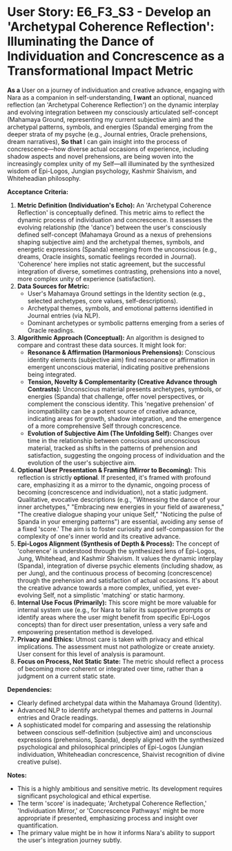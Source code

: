 # User Story: E6_F3_S3 - Develop an 'Archetypal Coherence Reflection': Illuminating the Dance of Individuation and Concrescence as a Transformational Impact Metric

**As a** User on a journey of individuation and creative advance, engaging with Nara as a companion in self-understanding,
**I want** an optional, nuanced reflection (an 'Archetypal Coherence Reflection') on the dynamic interplay and evolving integration between my consciously articulated self-concept (Mahamaya Ground, representing my current subjective aim) and the archetypal patterns, symbols, and energies (Spanda) emerging from the deeper strata of my psyche (e.g., Journal entries, Oracle prehensions, dream narratives),
**So that** I can gain insight into the process of concrescence—how diverse actual occasions of experience, including shadow aspects and novel prehensions, are being woven into the increasingly complex unity of my Self—all illuminated by the synthesized wisdom of Epi-Logos, Jungian psychology, Kashmir Shaivism, and Whiteheadian philosophy.

**Acceptance Criteria:**

1.  **Metric Definition (Individuation's Echo):** An 'Archetypal Coherence Reflection' is conceptually defined. This metric aims to reflect the dynamic process of individuation and concrescence. It assesses the evolving relationship (the 'dance') between the user's consciously defined self-concept (Mahamaya Ground as a nexus of prehensions shaping subjective aim) and the archetypal themes, symbols, and energetic expressions (Spanda) emerging from the unconscious (e.g., dreams, Oracle insights, somatic feelings recorded in Journal). 'Coherence' here implies not static agreement, but the successful integration of diverse, sometimes contrasting, prehensions into a novel, more complex unity of experience (satisfaction).
2.  **Data Sources for Metric:**
    *   User's Mahamaya Ground settings in the Identity section (e.g., selected archetypes, core values, self-descriptions).
    *   Archetypal themes, symbols, and emotional patterns identified in Journal entries (via NLP).
    *   Dominant archetypes or symbolic patterns emerging from a series of Oracle readings.
3.  **Algorithmic Approach (Conceptual):** An algorithm is designed to compare and contrast these data sources. It might look for:
    *   **Resonance & Affirmation (Harmonious Prehensions):** Conscious identity elements (subjective aim) find resonance or affirmation in emergent unconscious material, indicating positive prehensions being integrated.
    *   **Tension, Novelty & Complementarity (Creative Advance through Contrasts):** Unconscious material presents archetypes, symbols, or energies (Spanda) that challenge, offer novel perspectives, or complement the conscious identity. This 'negative prehension' of incompatibility can be a potent source of creative advance, indicating areas for growth, shadow integration, and the emergence of a more comprehensive Self through concrescence.
    *   **Evolution of Subjective Aim (The Unfolding Self):** Changes over time in the relationship between conscious and unconscious material, tracked as shifts in the patterns of prehension and satisfaction, suggesting the ongoing process of individuation and the evolution of the user's subjective aim.
4.  **Optional User Presentation & Framing (Mirror to Becoming):** This reflection is strictly **optional**. If presented, it's framed with profound care, emphasizing it as a mirror to the dynamic, ongoing process of becoming (concrescence and individuation), not a static judgment. Qualitative, evocative descriptions (e.g., "Witnessing the dance of your inner archetypes," "Embracing new energies in your field of awareness," "The creative dialogue shaping your unique Self," "Noticing the pulse of Spanda in your emerging patterns") are essential, avoiding any sense of a fixed 'score.' The aim is to foster curiosity and self-compassion for the complexity of one's inner world and its creative advance.
5.  **Epi-Logos Alignment (Synthesis of Depth & Process):** The concept of 'coherence' is understood through the synthesized lens of Epi-Logos, Jung, Whitehead, and Kashmir Shaivism. It values the dynamic interplay (Spanda), integration of diverse psychic elements (including shadow, as per Jung), and the continuous process of becoming (concrescence) through the prehension and satisfaction of actual occasions. It's about the creative advance towards a more complex, unified, yet ever-evolving Self, not a simplistic 'matching' or static harmony.
6.  **Internal Use Focus (Primarily):** This score might be more valuable for internal system use (e.g., for Nara to tailor its supportive prompts or identify areas where the user might benefit from specific Epi-Logos concepts) than for direct user presentation, unless a very safe and empowering presentation method is developed.
7.  **Privacy and Ethics:** Utmost care is taken with privacy and ethical implications. The assessment must not pathologize or create anxiety. User consent for this level of analysis is paramount.
8.  **Focus on Process, Not Static State:** The metric should reflect a process of becoming more coherent or integrated over time, rather than a judgment on a current static state.

**Dependencies:**

*   Clearly defined archetypal data within the Mahamaya Ground (Identity).
*   Advanced NLP to identify archetypal themes and patterns in Journal entries and Oracle readings.
*   A sophisticated model for comparing and assessing the relationship between conscious self-definition (subjective aim) and unconscious expressions (prehensions, Spanda), deeply aligned with the synthesized psychological and philosophical principles of Epi-Logos (Jungian individuation, Whiteheadian concrescence, Shaivist recognition of divine creative pulse).

**Notes:**

*   This is a highly ambitious and sensitive metric. Its development requires significant psychological and ethical expertise.
*   The term 'score' is inadequate; 'Archetypal Coherence Reflection,' 'Individuation Mirror,' or 'Concrescence Pathways' might be more appropriate if presented, emphasizing process and insight over quantification.
*   The primary value might be in how it informs Nara's ability to support the user's integration journey subtly.